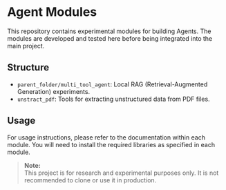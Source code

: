 # Agent Modules

This repository contains experimental modules for building Agents. The modules are developed and tested here before being integrated into the main project.

## Structure

- `parent_folder/multi_tool_agent`: Local RAG (Retrieval-Augmented Generation) experiments.
- `unstract_pdf`: Tools for extracting unstructured data from PDF files.

## Usage

For usage instructions, please refer to the documentation within each module. You will need to install the required libraries as specified in each module.

> **Note:**\
> This project is for research and experimental purposes only. It is not recommended to clone or use it in production.
